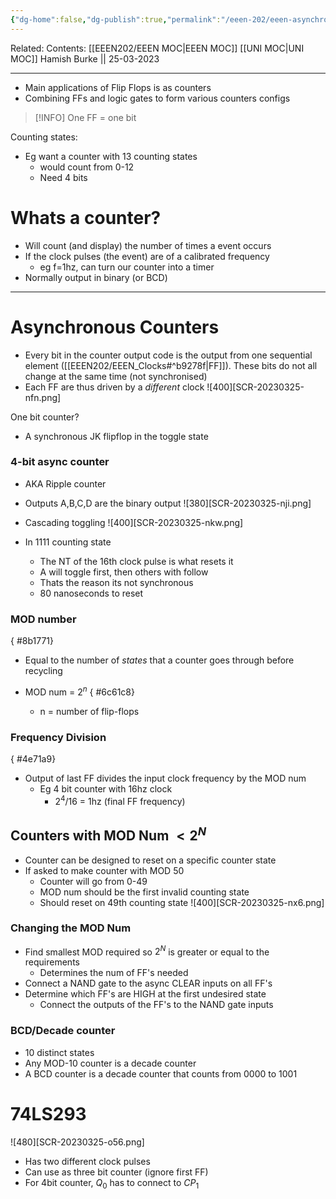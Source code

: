 ```yaml
---
{"dg-home":false,"dg-publish":true,"permalink":"/eeen-202/eeen-asynchronous-counters/","dgPassFrontmatter":true}
---
```


Related: 
Contents: [[EEEN202/EEEN MOC\|EEEN MOC]]
[[UNI MOC\|UNI MOC]]
Hamish Burke || 25-03-2023
***

- Main applications of Flip Flops is as counters
- Combining FFs and logic gates to form various counters configs

> [!INFO]
> One FF = one bit


Counting states:
- Eg want a counter with 13 counting states
	- would count from 0-12
	- Need 4 bits

# Whats a counter?
- Will count (and display) the number of times a event occurs
- If the clock pulses (the event) are of a calibrated frequency
	- eg f=1hz, can turn our counter into a timer
- Normally output in binary (or BCD)


***


# Asynchronous Counters
- Every bit in the counter output code is the output from one sequential element ([[EEEN202/EEEN_Clocks#^b9278f\|FF]]). These bits do not all change at the same time (not synchronised)
- Each FF are thus driven by a *different* clock
![400][SCR-20230325-nfn.png]

One bit counter?
- A synchronous JK flipflop in the toggle state


### 4-bit async counter
- AKA Ripple counter
- Outputs A,B,C,D are the binary output
![380][SCR-20230325-nji.png]

- Cascading toggling
![400][SCR-20230325-nkw.png]

- In 1111 counting state
	- The NT of the 16th clock pulse is what resets it
	- A will toggle first, then others with follow
	- Thats the reason its not synchronous
	- 80 nanoseconds to reset

### MOD number
{ #8b1771}


- Equal to the number of *states* that a counter goes through before recycling
- MOD num = $2^n$ 
{ #6c61c8}

	- n = number of flip-flops

### Frequency Division
{ #4e71a9}


- Output of last FF divides the input clock frequency by the MOD num
	- Eg 4 bit counter with 16hz clock
		- $2^4/16$ = 1hz (final FF frequency)


## Counters with MOD Num $<2^N$
- Counter can be designed to reset on a specific counter state
- If asked to make counter with MOD 50
	- Counter will go from 0-49
	- MOD num should be the first invalid counting state
	- Should reset on 49th counting state
![400][SCR-20230325-nx6.png]

### Changing the MOD Num
- Find smallest MOD required so $2^N$ is greater or equal to the requirements
	- Determines the num of FF's needed
- Connect a NAND gate to the async CLEAR inputs on all FF's
- Determine which FF's are HIGH at the first undesired state
	- Connect the outputs of the FF's to the NAND gate inputs


### BCD/Decade counter
- 10 distinct states
- Any MOD-10 counter is a decade counter
- A BCD counter is a decade counter that counts from 0000 to 1001

# 74LS293
![480][SCR-20230325-o56.png]
- Has two different clock pulses
- Can use as three bit counter (ignore first FF)
- For 4bit counter, $Q_0$ has to connect to $CP_1$

